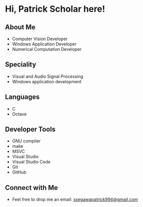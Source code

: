 # Hi, Patrick Scholar here!
  
## **About Me**
- Computer Vision Developer 
- Windows Application Developer 
- Numerical Computation Developer 
  
## **Speciality**
- Visual and Audio Signal Processing
- Windows application development

## **Languages**
- C
- Octave
## **Developer Tools**
- GNU compiler
- make
- MSVC
- Visual Studio
- Visual Studio Code
- Git
- GitHub 

## **Connect with Me**
- Feel free to drop me an email: ssegawapatrick994@gmail.com

